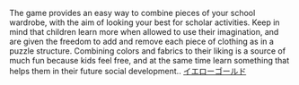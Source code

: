 The game provides an easy way to combine pieces of your school wardrobe, with the aim of looking your best for scholar activities. Keep in mind that children learn more when allowed to use their imagination, and are given the freedom to add and remove each piece of clothing as in a puzzle structure. Combining colors and fabrics to their liking is a source of much fun because kids feel free, and at the same time learn something that helps them in their future social development..
 <a href="http://www.asianconnex.com/watchonlinejp.asp?cheap=products-c23.html" title="イエローゴールド">イエローゴールド</a>